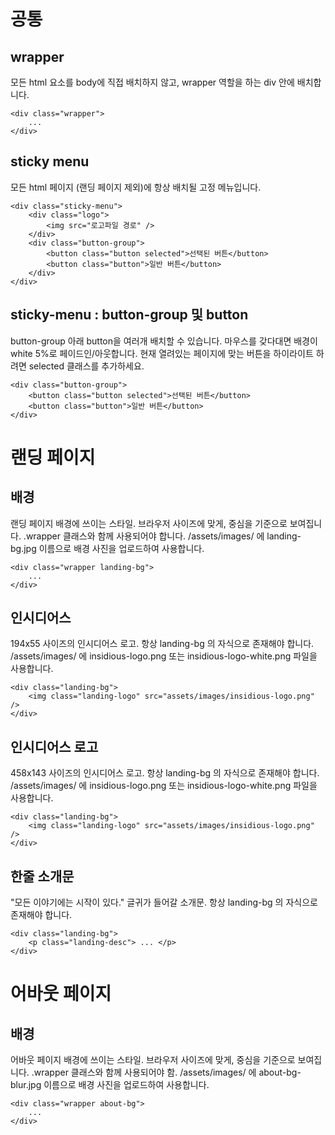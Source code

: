 # 공통

## wrapper
모든 html 요소를 body에 직접 배치하지 않고, wrapper 역할을 하는 div 안에 배치합니다.
```
<div class="wrapper">
	...
</div>
```

## sticky menu
모든 html 페이지 (랜딩 페이지 제외)에 항상 배치될 고정 메뉴입니다.
```
<div class="sticky-menu">
	<div class="logo">
		<img src="로고파일 경로" />
	</div>
	<div class="button-group">
		<button class="button selected">선택된 버튼</button>
		<button class="button">일반 버튼</button>
	</div>
</div>
```

## sticky-menu : button-group 및 button
button-group 아래 button을 여러개 배치할 수 있습니다.
마우스를 갖다대면 배경이 white 5%로 페이드인/아웃합니다.
현재 열려있는 페이지에 맞는 버튼을 하이라이트 하려면 selected 클래스를 추가하세요.
```
<div class="button-group">
	<button class="button selected">선택된 버튼</button>
	<button class="button">일반 버튼</button>
</div>
```


# 랜딩 페이지

## 배경
랜딩 페이지 배경에 쓰이는 스타일. 브라우저 사이즈에 맞게, 중심을 기준으로 보여집니다.
.wrapper 클래스와 함께 사용되어야 합니다.
/assets/images/ 에 landing-bg.jpg 이름으로 배경 사진을 업로드하여 사용합니다.
```
<div class="wrapper landing-bg">
	...
</div>
```

## 인시디어스 
194x55 사이즈의 인시디어스 로고.
항상 landing-bg 의 자식으로 존재해야 합니다.
/assets/images/ 에 insidious-logo.png 또는 insidious-logo-white.png 파일을 사용합니다.
```
<div class="landing-bg">
	<img class="landing-logo" src="assets/images/insidious-logo.png" />
</div>
```

## 인시디어스 로고
458x143 사이즈의 인시디어스 로고.
항상 landing-bg 의 자식으로 존재해야 합니다.
/assets/images/ 에 insidious-logo.png 또는 insidious-logo-white.png 파일을 사용합니다.
```
<div class="landing-bg">
	<img class="landing-logo" src="assets/images/insidious-logo.png" />
</div>
```

## 한줄 소개문
"모든 이야기에는 시작이 있다." 글귀가 들어갈 소개문.
항상 landing-bg 의 자식으로 존재해야 합니다.
```
<div class="landing-bg">
	<p class="landing-desc"> ... </p>
</div>
```

# 어바웃 페이지


## 배경
어바웃 페이지 배경에 쓰이는 스타일. 브라우저 사이즈에 맞게, 중심을 기준으로 보여집니다.
.wrapper 클래스와 함께 사용되어야 함.
/assets/images/ 에 about-bg-blur.jpg 이름으로 배경 사진을 업로드하여 사용합니다.
```
<div class="wrapper about-bg">
	...
</div>
```
